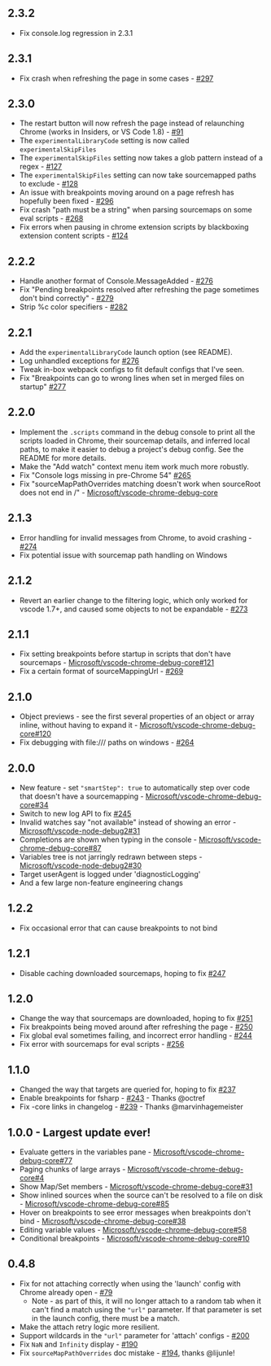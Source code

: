 ## 2.3.2
* Fix console.log regression in 2.3.1

## 2.3.1
* Fix crash when refreshing the page in some cases - [#297](https://github.com/Microsoft/vscode-chrome-debug/issues/297)

## 2.3.0
* The restart button will now refresh the page instead of relaunching Chrome (works in Insiders, or VS Code 1.8) - [#91](https://github.com/Microsoft/vscode-chrome-debug-core/issues/91)
* The `experimentalLibraryCode` setting is now called `experimentalSkipFiles`
* The `experimentalSkipFiles` setting now takes a glob pattern instead of a regex - [#127](https://github.com/Microsoft/vscode-chrome-debug-core/issues/127)
* The `experimentalSkipFiles` setting can now take sourcemapped paths to exclude - [#128](https://github.com/Microsoft/vscode-chrome-debug-core/issues/128)
* An issue with breakpoints moving around on a page refresh has hopefully been fixed - [#296](https://github.com/Microsoft/vscode-chrome-debug/issues/296)
* Fix crash "path must be a string" when parsing sourcemaps on some eval scripts - [#268](https://github.com/Microsoft/vscode-chrome-debug/issues/268)
* Fix errors when pausing in chrome extension scripts by blackboxing extension content scripts - [#124](https://github.com/Microsoft/vscode-chrome-debug/issues/124)

## 2.2.2
* Handle another format of Console.MessageAdded - [#276](https://github.com/Microsoft/vscode-chrome-debug/issues/276)
* Fix "Pending breakpoints resolved after refreshing the page sometimes don't bind correctly" - [#279](https://github.com/Microsoft/vscode-chrome-debug/issues/279)
* Strip %c color specifiers - [#282](https://github.com/Microsoft/vscode-chrome-debug/issues/282)

## 2.2.1
* Add the `experimentalLibraryCode` launch option (see README).
* Log unhandled exceptions for [#276](https://github.com/Microsoft/vscode-chrome-debug/issues/276)
* Tweak in-box webpack configs to fit default configs that I've seen.
* Fix "Breakpoints can go to wrong lines when set in merged files on startup" [#277](https://github.com/Microsoft/vscode-chrome-debug/issues/277)

## 2.2.0
* Implement the `.scripts` command in the debug console to print all the scripts loaded in Chrome, their sourcemap details, and inferred local paths, to make it easier to debug a project's debug config. See the README for more details.
* Make the "Add watch" context menu item work much more robustly.
* Fix "Console logs missing in pre-Chrome 54" [#265](https://github.com/Microsoft/vscode-chrome-debug/issues/265)
* Fix "sourceMapPathOverrides matching doesn't work when sourceRoot does not end in /" - [Microsoft/vscode-chrome-debug-core](https://github.com/microsoft/vscode-chrome-debug-core/issues/78)

## 2.1.3
* Error handling for invalid messages from Chrome, to avoid crashing - [#274](https://github.com/Microsoft/vscode-chrome-debug/issues/274)
* Fix potential issue with sourcemap path handling on Windows

## 2.1.2
* Revert an earlier change to the filtering logic, which only worked for vscode 1.7+, and caused some objects to not be expandable - [#273](https://github.com/Microsoft/vscode-chrome-debug/issues/273)

## 2.1.1
* Fix setting breakpoints before startup in scripts that don't have sourcemaps - [Microsoft/vscode-chrome-debug-core#121](https://github.com/Microsoft/vscode-chrome-debug-core/issues/121)
* Fix a certain format of sourceMappingUrl - [#269](https://github.com/Microsoft/vscode-chrome-debug/issues/269)

## 2.1.0
* Object previews - see the first several properties of an object or array inline, without having to expand it - [Microsoft/vscode-chrome-debug-core#120](https://github.com/Microsoft/vscode-chrome-debug-core/issues/120)
* Fix debugging with file:/// paths on windows - [#264](https://github.com/Microsoft/vscode-node-debug2/issues/264)

## 2.0.0
* New feature - set `"smartStep": true` to automatically step over code that doesn't have a sourcemapping - [Microsoft/vscode-chrome-debug-core#34](https://github.com/Microsoft/vscode-chrome-debug-core/issues/34)
* Switch to new log API to fix [#245](https://github.com/Microsoft/vscode-chrome-debug/issues/245)
* Invalid watches say "not available" instead of showing an error - [Microsoft/vscode-node-debug2#31](https://github.com/Microsoft/vscode-node-debug2/issues/31)
* Completions are shown when typing in the console - [Microsoft/vscode-chrome-debug-core#87](https://github.com/Microsoft/vscode-chrome-debug-core/issues/87)
* Variables tree is not jarringly redrawn between steps - [Microsoft/vscode-node-debug2#30](https://github.com/Microsoft/vscode-node-debug2/issues/30)
* Target userAgent is logged under 'diagnosticLogging'
* And a few large non-feature engineering changs

## 1.2.2
* Fix occasional error that can cause breakpoints to not bind

## 1.2.1
* Disable caching downloaded sourcemaps, hoping to fix [#247](https://github.com/Microsoft/vscode-chrome-debug/issues/247)

## 1.2.0
* Change the way that sourcemaps are downloaded, hoping to fix [#251](https://github.com/Microsoft/vscode-chrome-debug/issues/251)
* Fix breakpoints being moved around after refreshing the page - [#250](https://github.com/Microsoft/vscode-chrome-debug/issues/250)
* Fix global eval sometimes failing, and incorrect error handling - [#244](https://github.com/Microsoft/vscode-chrome-debug/issues/244)
* Fix error with sourcemaps for eval scripts - [#256](https://github.com/Microsoft/vscode-chrome-debug/issues/256)

## 1.1.0
* Changed the way that targets are queried for, hoping to fix [#237](https://github.com/Microsoft/vscode-chrome-debug/issues/237)
* Enable breakpoints for fsharp - [#243](https://github.com/Microsoft/vscode-chrome-debug/pull/243) - Thanks @octref
* Fix -core links in changelog - [#239](https://github.com/Microsoft/vscode-chrome-debug/pull/239) - Thanks @marvinhagemeister

## 1.0.0 - Largest update ever!
* Evaluate getters in the variables pane - [Microsoft/vscode-chrome-debug-core#77](https://github.com/Microsoft/vscode-chrome-debug-core/issues/77)
* Paging chunks of large arrays - [Microsoft/vscode-chrome-debug-core#4](https://github.com/Microsoft/vscode-chrome-debug-core/issues/4)
* Show Map/Set members - [Microsoft/vscode-chrome-debug-core#31](https://github.com/Microsoft/vscode-chrome-debug-core/issues/31)
* Show inlined sources when the source can't be resolved to a file on disk - [Microsoft/vscode-chrome-debug-core#85](https://github.com/Microsoft/vscode-chrome-debug-core/issues/85)
* Hover on breakpoints to see error messages when breakpoints don't bind - [Microsoft/vscode-chrome-debug-core#38](https://github.com/Microsoft/vscode-chrome-debug-core/issues/38)
* Editing variable values - [Microsoft/vscode-chrome-debug-core#58](https://github.com/Microsoft/vscode-chrome-debug-core/issues/58)
* Conditional breakpoints - [Microsoft/vscode-chrome-debug-core#10](https://github.com/Microsoft/vscode-chrome-debug-core/issues/10)

## 0.4.8
* Fix for not attaching correctly when using the 'launch' config with Chrome already open - [#79](https://github.com/Microsoft/vscode-chrome-debug/issues/79)
    * Note - as part of this, it will no longer attach to a random tab when it can't find a match using the `"url"` parameter. If that parameter is set in the launch config, there must be a match.
* Make the attach retry logic more resilient.
* Support wildcards in the `"url"` parameter for 'attach' configs - [#200](https://github.com/Microsoft/vscode-chrome-debug/issues/200)
* Fix `NaN` and `Infinity` display - [#190](https://github.com/Microsoft/vscode-chrome-debug/issues/190)
* Fix `sourceMapPathOverrides` doc mistake - [#194](https://github.com/Microsoft/vscode-chrome-debug/issues/194), thanks @lijunle!
